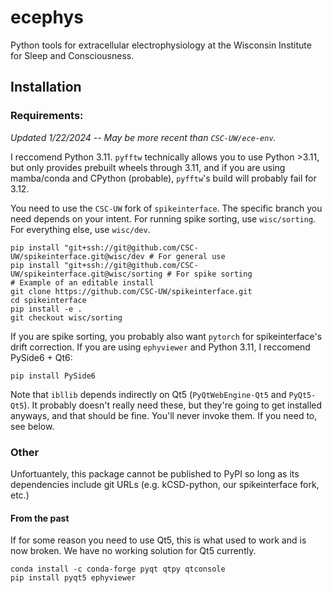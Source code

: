 # ecephys
Python tools for extracellular electrophysiology at the Wisconsin Institute for Sleep and Consciousness.

## Installation

### Requirements:
*Updated 1/22/2024 -- May be more recent than `CSC-UW/ece-env`.* 

I reccomend Python 3.11. `pyfftw` technically allows you to use Python >3.11, but only provides prebuilt wheels through 3.11, and if you are using mamba/conda and CPython (probable), `pyfftw`'s build will probably fail for 3.12.     

You need to use the `CSC-UW` fork of `spikeinterface`. The specific branch you need depends on your intent. For running spike sorting, use `wisc/sorting`. For everything else, use `wisc/dev`. 
```
pip install "git+ssh://git@github.com/CSC-UW/spikeinterface.git@wisc/dev # For general use 
pip install "git+ssh://git@github.com/CSC-UW/spikeinterface.git@wisc/sorting # For spike sorting
# Example of an editable install
git clone https://github.com/CSC-UW/spikeinterface.git
cd spikeinterface
pip install -e .
git checkout wisc/sorting
```

If you are spike sorting, you probably also want `pytorch` for spikeinterface's drift correction. 
If you are using `ephyviewer` and Python 3.11, I reccomend PySide6 + Qt6:
```
pip install PySide6
```
Note that `ibllib` depends indirectly on Qt5 (`PyQtWebEngine-Qt5` and `PyQt5-Qt5`). It probably doesn't really need these, but they're going to get installed anyways, and that should be fine. You'll never invoke them. If you need to, see below. 

### Other

Unfortuantely, this package cannot be published to PyPI so long as its dependencies include git URLs (e.g. kCSD-python, our spikeinterface fork, etc.)

#### From the past

If for some reason you need to use Qt5, this is what used to work and is now broken. We have no working solution for Qt5 currently. 
```
conda install -c conda-forge pyqt qtpy qtconsole
pip install pyqt5 ephyviewer
```
